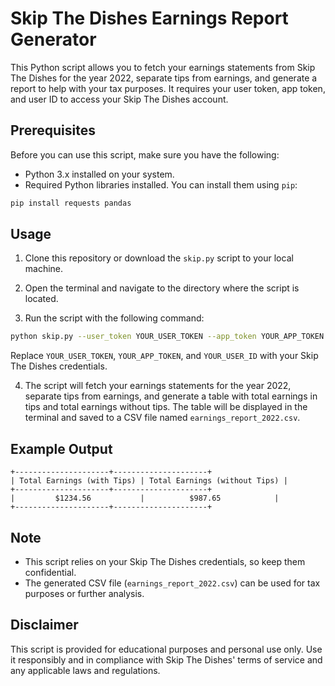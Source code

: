 # Skip The Dishes Earnings Report Generator

This Python script allows you to fetch your earnings statements from Skip The Dishes for the year 2022, separate tips from earnings, and generate a report to help with your tax purposes. It requires your user token, app token, and user ID to access your Skip The Dishes account.

## Prerequisites

Before you can use this script, make sure you have the following:

- Python 3.x installed on your system.
- Required Python libraries installed. You can install them using `pip`:

```bash
pip install requests pandas
```

## Usage

1. Clone this repository or download the `skip.py` script to your local machine.

2. Open the terminal and navigate to the directory where the script is located.

3. Run the script with the following command:

```bash
python skip.py --user_token YOUR_USER_TOKEN --app_token YOUR_APP_TOKEN --user_id YOUR_USER_ID
```

Replace `YOUR_USER_TOKEN`, `YOUR_APP_TOKEN`, and `YOUR_USER_ID` with your Skip The Dishes credentials.

4. The script will fetch your earnings statements for the year 2022, separate tips from earnings, and generate a table with total earnings in tips and total earnings without tips. The table will be displayed in the terminal and saved to a CSV file named `earnings_report_2022.csv`.

## Example Output

```plaintext
+---------------------+---------------------+
| Total Earnings (with Tips) | Total Earnings (without Tips) |
+---------------------+---------------------+
|         $1234.56           |          $987.65            |
+---------------------+---------------------+
```

## Note

- This script relies on your Skip The Dishes credentials, so keep them confidential.
- The generated CSV file (`earnings_report_2022.csv`) can be used for tax purposes or further analysis.

## Disclaimer

This script is provided for educational purposes and personal use only. Use it responsibly and in compliance with Skip The Dishes' terms of service and any applicable laws and regulations.
